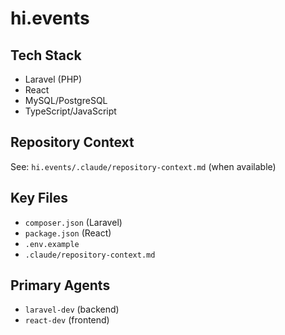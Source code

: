 # hi.events

<!-- NOTE: This file will be slimmed down further. 
     The definitive technical context should live in the repository itself at:
     hi.events/.claude/repository-context.md (or similar)
     This file serves only as a minimal pointer. -->

## Tech Stack
- Laravel (PHP) <!-- TODO: Verify version -->
- React <!-- TODO: Verify version -->
- MySQL/PostgreSQL <!-- TODO: Verify database -->
- TypeScript/JavaScript <!-- TODO: Verify -->

## Repository Context
See: `hi.events/.claude/repository-context.md` (when available)

## Key Files
- `composer.json` (Laravel)
- `package.json` (React)
- `.env.example`
- `.claude/repository-context.md` <!-- TODO: Create in actual repo -->

## Primary Agents
- `laravel-dev` (backend)
- `react-dev` (frontend)